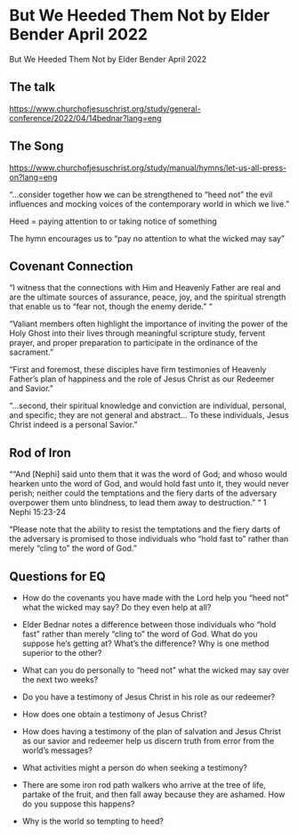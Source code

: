 # But We Heeded Them Not by Elder Bender April 2022

But We Heeded Them Not by Elder Bender April 2022

## The talk

https://www.churchofjesuschrist.org/study/general-conference/2022/04/14bednar?lang=eng

  

## The Song

https://www.churchofjesuschrist.org/study/manual/hymns/let-us-all-press-on?lang=eng

  

“…consider together how we can be strengthened to “heed not” the evil influences and mocking voices of the contemporary world in which we live.”

  

Heed = paying attention to or taking notice of something

  

The hymn encourages us to “pay no attention to what the wicked may say”

  

## Covenant Connection

“I witness that the connections with Him and Heavenly Father are real and are the ultimate sources of assurance, peace, joy, and the spiritual strength that enable us to “fear not, though the enemy deride.” “

  

“Valiant members often highlight the importance of inviting the power of the Holy Ghost into their lives through meaningful scripture study, fervent prayer, and proper preparation to participate in the ordinance of the sacrament.”

  

“First and foremost, these disciples have firm testimonies of Heavenly Father’s plan of happiness and the role of Jesus Christ as our Redeemer and Savior.”

  

“…second, their spiritual knowledge and conviction are individual, personal, and specific; they are not general and abstract… To these individuals, Jesus Christ indeed is a personal Savior.”

  

## Rod of Iron

““And [Nephi] said unto them that it was the word of God; and whoso would hearken unto the word of God, and would hold fast unto it, they would never perish; neither could the temptations and the fiery darts of the adversary overpower them unto blindness, to lead them away to destruction.” “ 1 Nephi 15:23-24

  

“Please note that the ability to resist the temptations and the fiery darts of the adversary is promised to those individuals who “hold fast to” rather than merely “cling to” the word of God.”

  

  

  

## Questions for EQ

- How do the covenants you have made with the Lord help you “heed not” what the wicked may say? Do they even help at all?

- Elder Bednar notes a difference between those individuals who “hold fast” rather than merely “cling to” the word of God. What do you suppose he’s getting at? What’s the difference? Why is one method superior to the other?

- What can you do personally to “heed not” what the wicked may say over the next two weeks?

- Do you have a testimony of Jesus Christ in his role as our redeemer?

- How does one obtain a testimony of Jesus Christ?

- How does having a testimony of the plan of salvation and Jesus Christ as our savior and redeemer help us discern truth from error from the world’s messages?

- What activities might a person do when seeking a testimony?

- There are some iron rod path walkers who arrive at the tree of life, partake of the fruit, and then fall away because they are ashamed. How do you suppose this happens?

- Why is the world so tempting to heed?